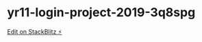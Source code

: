 # yr11-login-project-2019-3q8spg

[Edit on StackBlitz ⚡️](https://stackblitz.com/edit/yr11-login-project-2019-3q8spg)